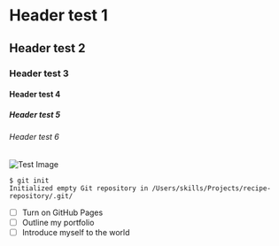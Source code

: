 # Header test 1
## Header test 2
### Header test 3
#### Header test 4
##### Header test 5
###### Header test 6


![Test Image](https://octodex.github.com/images/yaktocat.png)

```
$ git init
Initialized empty Git repository in /Users/skills/Projects/recipe-repository/.git/
```

- [ ] Turn on GitHub Pages
- [ ] Outline my portfolio
- [ ] Introduce myself to the world
